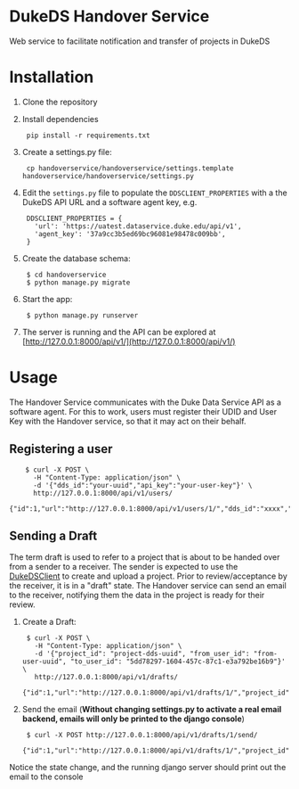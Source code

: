 DukeDS Handover Service
=======================

Web service to facilitate notification and transfer of projects in DukeDS

Installation
============

1. Clone the repository
2. Install dependencies

        pip install -r requirements.txt

3. Create a settings.py file:

        cp handoverservice/handoverservice/settings.template handoverservice/handoverservice/settings.py

4. Edit the `settings.py` file to populate the `DDSCLIENT_PROPERTIES` with a the DukeDS API URL and a software agent key, e.g.

        DDSCLIENT_PROPERTIES = {
          'url': 'https://uatest.dataservice.duke.edu/api/v1',
          'agent_key': '37a9cc3b5ed69bc96081e98478c009bb',
        }

5. Create the database schema:

        $ cd handoverservice
        $ python manage.py migrate

6. Start the app:

        $ python manage.py runserver

7. The server is running and the API can be explored at [http://127.0.0.1:8000/api/v1/](http://127.0.0.1:8000/api/v1/)

Usage
=====

The Handover Service communicates with the Duke Data Service API as a software agent. For this to work, users must register their UDID and User Key with the Handover service, so that it may act on their behalf.

## Registering a user

        $ curl -X POST \
          -H "Content-Type: application/json" \
          -d '{"dds_id":"your-uuid","api_key":"your-user-key"}' \
          http://127.0.0.1:8000/api/v1/users/
          {"id":1,"url":"http://127.0.0.1:8000/api/v1/users/1/","dds_id":"xxxx","api_key":"xxxx"}

## Sending a Draft

The term draft is used to refer to a project that is about to be handed over from a sender to a receiver. The sender is expected to use the [DukeDSClient](https://github.com/Duke-GCB/DukeDSClient) to create and upload a project. Prior to review/acceptance by the receiver, it is in a "draft" state. The Handover service can send an email to the receiver, notifying them the data in the project is ready for their review.


1. Create a Draft:

        $ curl -X POST \
          -H "Content-Type: application/json" \
          -d '{"project_id": "project-dds-uuid", "from_user_id": "from-user-uuid", "to_user_id": "5dd78297-1604-457c-87c1-e3a792be16b9"}' \
          http://127.0.0.1:8000/api/v1/drafts/
          {"id":1,"url":"http://127.0.0.1:8000/api/v1/drafts/1/","project_id":"xxxx","from_user_id":"xxxx","to_user_id":"xxxx","state":0}

2. Send the email (**Without changing settings.py to activate a real email backend, emails will only be printed to the django console**)

        $ curl -X POST http://127.0.0.1:8000/api/v1/drafts/1/send/
            {"id":1,"url":"http://127.0.0.1:8000/api/v1/drafts/1/","project_id":"xxxx","from_user_id":"xxxx","to_user_id":"xxxx","state":1}

Notice the state change, and the running django server should print out the email to the console
